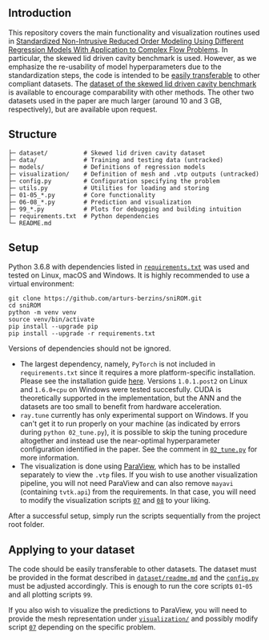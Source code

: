 ## Introduction
This repository covers the main functionality and visualization routines used in [Standardized Non-Intrusive Reduced Order Modeling Using Different Regression Models With Application to Complex Flow Problems](https://arxiv.org/abs/2006.13706). In particular, the skewed lid driven cavity benchmark is used. However, as we emphasize the re-usability of model hyperparameters due to the standardization steps, the code is intended to be [easily transferable](#applying-to-your-dataset) to other compliant datasets.
The [dataset of the skewed lid driven cavity benchmark](dataset) is available to encourage comparability with other methods. The other two datasets used in the paper are much larger (around 10 and 3 GB, respectively), but are available upon request.


## Structure
```
├─ dataset/          # Skewed lid driven cavity dataset
├─ data/             # Training and testing data (untracked)
├─ models/           # Definitions of regression models
├─ visualization/    # Definition of mesh and .vtp outputs (untracked)
├─ config.py         # Configuration specifying the problem
├─ utils.py          # Utilities for loading and storing
├─ 01-05_*.py	     # Core functionality
├─ 06-08_*.py	     # Prediction and visualization
├─ 99_*.py           # Plots for debugging and building intuition
├─ requirements.txt  # Python dependencies
└─ README.md
```


## Setup
Python 3.6.8 with dependencies listed in [`requirements.txt`](requirements.txt) was used and tested on Linux, macOS and Windows.
It is highly recommended to use a virtual environment:
```shell
git clone https://github.com/arturs-berzins/sniROM.git
cd sniROM
python -m venv venv
source venv/bin/activate
pip install --upgrade pip
pip install --upgrade -r requirements.txt
```
Versions of dependencies should not be ignored.
- The largest dependency, namely, `PyTorch` is not included in `requirements.txt` since it requires a more platform-specific installation. Please see the installation guide [here](https://pytorch.org/get-started/locally/). Versions `1.0.1.post2` on Linux and `1.6.0+cpu` on Windows were tested succesfully. CUDA is theoretically supported in the implementation, but the ANN and the datasets are too small to benefit from hardware acceleration.
- `ray.tune` currently has only experimental support on Windows. If you can't get it to run properly on your machine (as indicated by errors during `python 02_tune.py`), it is possible to skip the tuning procedure altogether and instead use the near-optimal hyperparameter configuration identified in the paper. See the comment in [`02_tune.py`](02_tune.py) for more information.
- The visualization is done using [ParaView](https://www.paraview.org/download/), which has to be installed separately to view the `.vtp` files. If you wish to use another visualization pipeline, you will not need ParaView and can also remove `mayavi` (containing `tvtk.api`) from the requirements. In that case, you will need to modify the visualization scripts [`07`](07_visualize_predictions.py) and [`08`](08_visualize_bases.py) to your liking.

After a successful setup, simply run the scripts sequentially from the project root folder.

## Applying to your dataset
The code should be easily transferable to other datasets. The dataset must be provided in the format described in [`dataset/readme.md`](dataset/readme.md) and the [`config.py`](config.py) must be adjusted accordingly. This is enough to run the core scripts `01`-`05` and all plotting scripts `99`.

If you also wish to visualize the predictions to ParaView, you will need to provide the mesh representation under [`visualization/`](visualization) and possibly modify script [`07`](07_visualize_predictions.py) depending on the specific problem.
